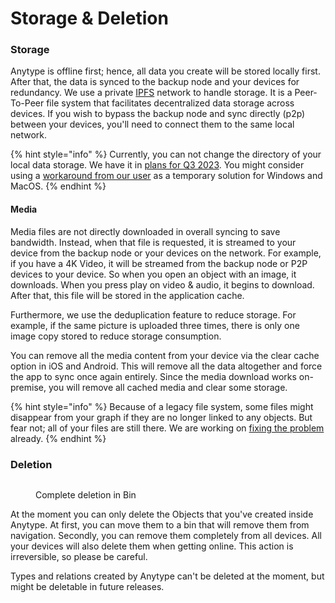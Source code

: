 # Storage & Deletion

### Storage <a href="#storage" id="storage"></a>

Anytype is offline first; hence, all data you create will be stored locally first. After that, the data is synced to the backup node and your devices for redundancy. We use a private [IPFS](https://docs.ipfs.tech/concepts/what-is-ipfs/) network to handle storage. It is a Peer-To-Peer file system that facilitates decentralized data storage across devices. If you wish to bypass the backup node and sync directly (p2p) between your devices, you'll need to connect them to the same local network.

{% hint style="info" %}
Currently, you can not change the directory of your local data storage. We have it in [plans for Q3 2023](https://github.com/orgs/anyproto/projects/1/views/1). You might consider using a [workaround from our user](https://community.anytype.io/t/custom-storage-location/994) as a temporary solution for Windows and MacOS.
{% endhint %}

#### Media <a href="#media" id="media"></a>

Media files are not directly downloaded in overall syncing to save bandwidth. Instead, when that file is requested, it is streamed to your device from the backup node or your devices on the network. For example, if you have a 4K Video, it will be streamed from the backup node or P2P devices to your device. So when you open an object with an image, it downloads. When you press play on video & audio, it begins to download. After that, this file will be stored in the application cache.&#x20;

Furthermore, we use the deduplication feature to reduce storage. For example, if the same picture is uploaded three times, there is only one image copy stored to reduce storage consumption.

You can remove all the media content from your device via the clear cache option in iOS and Android. This will remove all the data altogether and force the app to sync once again entirely. Since the media download works on-premise, you will remove all cached media and clear some storage.

{% hint style="info" %}
Because of a legacy file system, some files might disappear from your graph if they are no longer linked to any objects. But fear not; all of your files are still there. We are working on [fixing the problem](https://community.anytype.io/t/are-unlinked-images-automatically-deleted/10810/3?u=isle9) already.
{% endhint %}

### Deletion <a href="#deletion" id="deletion"></a>

<figure><img src="https://files.gitbook.com/v0/b/gitbook-x-prod.appspot.com/o/spaces%2FJbcKxgThRdSa4vZyLbvH%2Fuploads%2Fgit-blob-dcb526128401892f1a4773091dbf735febb4a875%2FScreenshot%202021-11-02%20at%2016.25.23.png?alt=media" alt=""><figcaption><p>Complete deletion in Bin</p></figcaption></figure>

At the moment you can only delete the Objects that you've created inside Anytype. At first, you can move them to a bin that will remove them from navigation. Secondly, you can remove them completely from all devices. All your devices will also delete them when getting online. This action is irreversible, so please be careful.

Types and relations created by Anytype can't be deleted at the moment, but might be deletable in future releases.&#x20;
